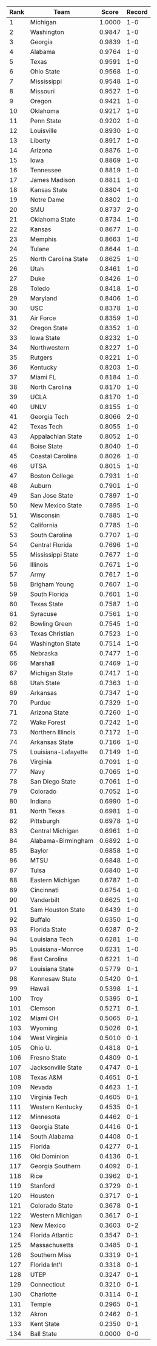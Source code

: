 Rank | Team | Score | Record
---|---|---|---
1 | Michigan | 1.0000 | 1-0
2 | Washington | 0.9847 | 1-0
3 | Georgia | 0.9839 | 1-0
4 | Alabama | 0.9764 | 1-0
5 | Texas | 0.9591 | 1-0
6 | Ohio State | 0.9568 | 1-0
7 | Mississippi | 0.9548 | 1-0
8 | Missouri | 0.9527 | 1-0
9 | Oregon | 0.9421 | 1-0
10 | Oklahoma | 0.9217 | 1-0
11 | Penn State | 0.9202 | 1-0
12 | Louisville | 0.8930 | 1-0
13 | Liberty | 0.8917 | 1-0
14 | Arizona | 0.8876 | 1-0
15 | Iowa | 0.8869 | 1-0
16 | Tennessee | 0.8819 | 1-0
17 | James Madison | 0.8811 | 1-0
18 | Kansas State | 0.8804 | 1-0
19 | Notre Dame | 0.8802 | 1-0
20 | SMU | 0.8737 | 2-0
21 | Oklahoma State | 0.8734 | 1-0
22 | Kansas | 0.8677 | 1-0
23 | Memphis | 0.8663 | 1-0
24 | Tulane | 0.8644 | 1-0
25 | North Carolina State | 0.8625 | 1-0
26 | Utah | 0.8461 | 1-0
27 | Duke | 0.8426 | 1-0
28 | Toledo | 0.8418 | 1-0
29 | Maryland | 0.8406 | 1-0
30 | USC | 0.8378 | 1-0
31 | Air Force | 0.8359 | 1-0
32 | Oregon State | 0.8352 | 1-0
33 | Iowa State | 0.8232 | 1-0
34 | Northwestern | 0.8227 | 1-0
35 | Rutgers | 0.8221 | 1-0
36 | Kentucky | 0.8203 | 1-0
37 | Miami FL | 0.8184 | 1-0
38 | North Carolina | 0.8170 | 1-0
39 | UCLA | 0.8170 | 1-0
40 | UNLV | 0.8155 | 1-0
41 | Georgia Tech | 0.8066 | 2-0
42 | Texas Tech | 0.8055 | 1-0
43 | Appalachian State | 0.8052 | 1-0
44 | Boise State | 0.8040 | 1-0
45 | Coastal Carolina | 0.8026 | 1-0
46 | UTSA | 0.8015 | 1-0
47 | Boston College | 0.7931 | 1-0
48 | Auburn | 0.7901 | 1-0
49 | San Jose State | 0.7897 | 1-0
50 | New Mexico State | 0.7895 | 1-0
51 | Wisconsin | 0.7885 | 1-0
52 | California | 0.7785 | 1-0
53 | South Carolina | 0.7707 | 1-0
54 | Central Florida | 0.7696 | 1-0
55 | Mississippi State | 0.7677 | 1-0
56 | Illinois | 0.7671 | 1-0
57 | Army | 0.7617 | 1-0
58 | Brigham Young | 0.7607 | 1-0
59 | South Florida | 0.7601 | 1-0
60 | Texas State | 0.7587 | 1-0
61 | Syracuse | 0.7561 | 1-0
62 | Bowling Green | 0.7545 | 1-0
63 | Texas Christian | 0.7523 | 1-0
64 | Washington State | 0.7514 | 1-0
65 | Nebraska | 0.7477 | 1-0
66 | Marshall | 0.7469 | 1-0
67 | Michigan State | 0.7417 | 1-0
68 | Utah State | 0.7363 | 1-0
69 | Arkansas | 0.7347 | 1-0
70 | Purdue | 0.7329 | 1-0
71 | Arizona State | 0.7260 | 1-0
72 | Wake Forest | 0.7242 | 1-0
73 | Northern Illinois | 0.7172 | 1-0
74 | Arkansas State | 0.7166 | 1-0
75 | Louisiana-Lafayette | 0.7149 | 1-0
76 | Virginia | 0.7091 | 1-0
77 | Navy | 0.7065 | 1-0
78 | San Diego State | 0.7061 | 1-0
79 | Colorado | 0.7052 | 1-0
80 | Indiana | 0.6990 | 1-0
81 | North Texas | 0.6981 | 1-0
82 | Pittsburgh | 0.6978 | 1-0
83 | Central Michigan | 0.6961 | 1-0
84 | Alabama-Birmingham | 0.6892 | 1-0
85 | Baylor | 0.6858 | 1-0
86 | MTSU | 0.6848 | 1-0
87 | Tulsa | 0.6840 | 1-0
88 | Eastern Michigan | 0.6787 | 1-0
89 | Cincinnati | 0.6754 | 1-0
90 | Vanderbilt | 0.6625 | 1-0
91 | Sam Houston State | 0.6439 | 1-0
92 | Buffalo | 0.6350 | 1-0
93 | Florida State | 0.6287 | 0-2
94 | Louisiana Tech | 0.6281 | 1-0
95 | Louisiana-Monroe | 0.6231 | 1-0
96 | East Carolina | 0.6221 | 1-0
97 | Louisiana State | 0.5779 | 0-1
98 | Kennesaw State | 0.5420 | 0-1
99 | Hawaii | 0.5398 | 1-1
100 | Troy | 0.5395 | 0-1
101 | Clemson | 0.5271 | 0-1
102 | Miami OH | 0.5065 | 0-1
103 | Wyoming | 0.5026 | 0-1
104 | West Virginia | 0.5010 | 0-1
105 | Ohio U. | 0.4818 | 0-1
106 | Fresno State | 0.4809 | 0-1
107 | Jacksonville State | 0.4747 | 0-1
108 | Texas A&M | 0.4651 | 0-1
109 | Nevada | 0.4623 | 1-1
110 | Virginia Tech | 0.4605 | 0-1
111 | Western Kentucky | 0.4535 | 0-1
112 | Minnesota | 0.4462 | 0-1
113 | Georgia State | 0.4416 | 0-1
114 | South Alabama | 0.4408 | 0-1
115 | Florida | 0.4277 | 0-1
116 | Old Dominion | 0.4136 | 0-1
117 | Georgia Southern | 0.4092 | 0-1
118 | Rice | 0.3962 | 0-1
119 | Stanford | 0.3729 | 0-1
120 | Houston | 0.3717 | 0-1
121 | Colorado State | 0.3678 | 0-1
122 | Western Michigan | 0.3617 | 0-1
123 | New Mexico | 0.3603 | 0-2
124 | Florida Atlantic | 0.3547 | 0-1
125 | Massachusetts | 0.3485 | 0-1
126 | Southern Miss | 0.3319 | 0-1
127 | Florida Int'l | 0.3318 | 0-1
128 | UTEP | 0.3247 | 0-1
129 | Connecticut | 0.3210 | 0-1
130 | Charlotte | 0.3114 | 0-1
131 | Temple | 0.2965 | 0-1
132 | Akron | 0.2462 | 0-1
133 | Kent State | 0.2350 | 0-1
134 | Ball State | 0.0000 | 0-0
